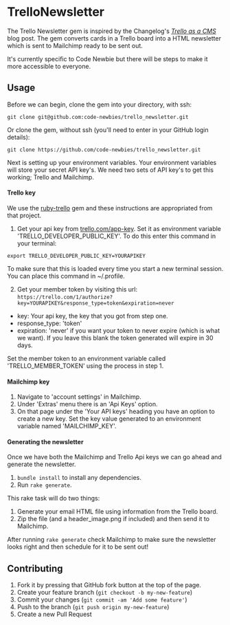 # TrelloNewsletter

The Trello Newsletter gem is inspired by the Changelog's *[Trello as a CMS](https://thechangelog.com/trello-as-a-cms/)* blog post.
The gem converts cards in a Trello board into a HTML newsletter which is sent to Mailchimp ready to be sent out.

It's currently specific to Code Newbie but there will be steps to make it more accessible to everyone.

## Usage

Before we can begin, clone the gem into your directory, with ssh: 

`git clone git@github.com:code-newbies/trello_newsletter.git`

Or clone the gem, without ssh (you'll need to enter in your GitHub login details):

`git clone https://github.com/code-newbies/trello_newsletter.git`

Next is setting up your environment variables. Your environment variables will store your secret API key's. 
We need two sets of API key's to get this working; Trello and Mailchimp.

#### Trello key
We use the [ruby-trello](https://github.com/jeremytregunna/ruby-trello) gem and these instructions are appropriated from
that project.

1. Get your api key from [trello.com/app-key](https://trello.com/app-key). Set it as environment variable 'TRELLO_DEVELOPER_PUBLIC_KEY'.
To do this enter this command in your terminal:

`export TRELLO_DEVELOPER_PUBLIC_KEY=YOURAPIKEY`

To make sure that this is loaded every time you start a new terminal session. You can place this command in ~/.profile.

2. Get your member token by visiting this url: `https://trello.com/1/authorize?key=YOURAPIKEY&response_type=token&expiration=never`
  - key: Your api key, the key that you got from step one.
  - response_type: 'token'
  - expiration: 'never' if you want your token to never expire (which is what we want). If you leave this blank the token
      generated will expire in 30 days.

Set the member token to an environment variable called 'TRELLO_MEMBER_TOKEN' using the process in step 1.

#### Mailchimp key

1. Navigate to 'account settings' in Mailchimp.
2. Under 'Extras' menu there is an 'Api Keys' option.
3. On that page under the 'Your API keys' heading you have an option to create a new key. Set the key value generated to an environment
variable named 'MAILCHIMP_KEY'.

#### Generating the newsletter

Once we have both the Mailchimp and Trello Api keys we can go ahead and generate the newsletter.

1. `bundle install` to install any dependencies.
2. Run `rake generate`.

This rake task will do two things:

1. Generate your email HTML file using information from the Trello board.
2. Zip the file (and a header_image.png if included) and then send it to Mailchimp.

After running `rake generate` check Mailchimp to make sure the newsletter looks right and then schedule for it to be sent out!
## Contributing

1. Fork it by pressing that GitHub fork button at the top of the page. 
2. Create your feature branch (`git checkout -b my-new-feature`)
3. Commit your changes (`git commit -am 'Add some feature'`)
4. Push to the branch (`git push origin my-new-feature`)
5. Create a new Pull Request
